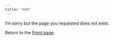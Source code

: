```yaml
---
title: "404"
---
```


I’m sorry but the page you requested does not exist.

Return to the [Front page](/).
